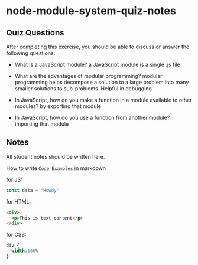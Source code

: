 # node-module-system-quiz-notes

## Quiz Questions

After completing this exercise, you should be able to discuss or answer the following questions:

- What is a JavaScript module?
a JavaScript module is a single .js file

- What are the advantages of modular programming?
modular programming helps decompose a solution to a large problem into many smaller solutions to sub-problems. Helpful in debugging

- In JavaScript, how do you make a function in a module available to other modules?
by exporting that module

- In JavaScript, how do you use a function from another module?
importing that module

## Notes

All student notes should be written here.


How to write `Code Examples` in markdown

for JS:
```javascript
const data = "Howdy"
```

for HTML:
```html
<div>
  <p>This is text content</p>
</div>
```

for CSS:
```css
div {
  width:100%
}
```
